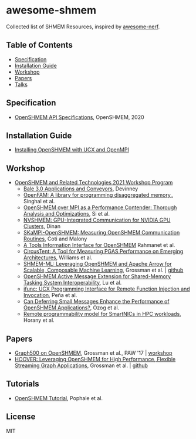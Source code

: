 # awesome-shmem
Collected list of SHMEM Resources, inspired by [awesome-nerf](https://github.com/yenchenlin/awesome-NeRF).

## Table of Contents
- [Specification](#specification)
- [Installation Guide](#installation)
- [Workshop](#workshop)
- [Papers](#papers)
- [Talks](#talks)

## Specification
- [OpenSHMEM API Specifications](http://www.openshmem.org/site/specification), OpenSHMEM, 2020

## Installation Guide
- [Installing OpenSHMEM with UCX and OpenMPI](https://github.com/openucx/ucx/wiki/OpenMPI-and-OpenSHMEM-installation-with-UCX)
## Workshop
- [OpenSHMEM and Related Technologies 2021 Workshop Program](http://www.openshmem.org/workshops/openshmem2021/program.html)
  - [Bale 3.0 Applications and Conveyors](https://drive.google.com/file/d/1zOlBHpc9kPCikZOIa5jmqYbF8iefRnIz/view), Devinney
  - [OpenFAM: A library for programming disaggregated memory.](https://drive.google.com/file/d/14X4vZX_twJZRtcn9eaaT9pVyYezBzNc_/view), Singhal et al.
  - [OpenSHMEM over MPI as a Performance Contender: Thorough Analysis and Optimizations](https://drive.google.com/file/d/1wknrgccuCFSaUsyx0qY_WaXehVesgUZT/view?usp=sharing), Si et al.
  - [NVSHMEM: GPU-Integrated Communication for NVIDIA GPU Clusters](https://drive.google.com/file/d/1bJ1wxgNjzTO5XeZ_yMtYcnxIAQUTlTtJ/view?usp=sharing), Dinan 
  - [SKaMPI-OpenSHMEM: Measuring OpenSHMEM Communication Routines](https://drive.google.com/file/d/1WJp7ivyKyspJZ6_xYgY3KYRMMfg7nFo9/view?usp=sharing), Coti and Malony
  - [A Tools Information Interface for OpenSHMEM](https://drive.google.com/file/d/1ISjHxVULaMXJkXIGXAw6ro9C7obSiAyU/view?usp=sharing) Rahmanet et al.
  - [CircusTent: A Tool for Measuring PGAS Performance on Emerging Architectures](https://drive.google.com/file/d/1Eltcdy9BtTJhcm2TB8Z1_hgm4jEgLN4W/view?usp=sharing), Williams et al.
  - [SHMEM-ML: Leveraging OpenSHMEM and Apache Arrow for Scalable, Composable Machine Learning](https://drive.google.com/file/d/19nCly4OCbP_uuHBv1f3Ulnzna6ZZQoUz/view?usp=sharing), Grossman et al. | [github](https://github.com/agrippa/shmem_ml)
  - [OpenSHMEM Active Message Extension for Shared-Memory Tasking System Interoperability](https://drive.google.com/file/d/13pBypEX5mysnJNDPL5xMAzpDq5VpmEEs/view?usp=sharing), Lu et al.
  - [ifunc: UCX Programming Interface for Remote Function Injection and Invocation](https://drive.google.com/file/d/1oaXn9bx355U9VTRR1eNLYf3NTpLHgYXj/view?usp=sharing), Peña et al.
  - [Can Deferring Small Messages Enhance the Performance of OpenSHMEM Applications?](https://drive.google.com/file/d/1lp8ujh6EnQ0jD0wGdQkqv4uWy-4PpT5E/view?usp=sharing), Ozog et al.
  - [Remote programmability model for SmartNICs in HPC workloads](https://drive.google.com/file/d/1Z0nmpCQVoEX1QGOOriG6wfk0CIOOwyDs/view?usp=sharing), Horany et al.

## Papers
- [Graph500 on OpenSHMEM](https://dl.acm.org/doi/10.1145/3144779.3144781), Grossman et al., PAW '17 | [workshop](https://sc17.supercomputing.org/SC17%20Archive/workshops/workshop_pages/wkpr182.html)
- [HOOVER: Leveraging OpenSHMEM for High Performance, Flexible Streaming Graph Applications](https://ieeexplore.ieee.org/document/9306986), Grossman et al. | [github](https://github.com/agrippa/hoover)

## Tutorials
- [OpenSHMEM Tutorial](http://www.openshmem.org/site/sites/default/site_files/SHMEM_tutorial.pdf), Pophale et al.

## License 
MIT
